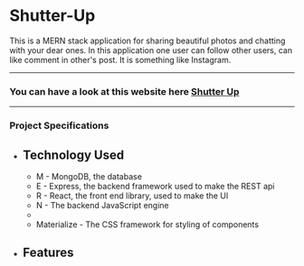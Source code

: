 # Shutter-Up
This is a MERN stack application for sharing beautiful photos and chatting with your dear ones. In this application one user can follow other users, can like comment in other's post. It is something like Instagram.

___

### You can have a look at this website here [Shutter Up](https://shutter--up.herokuapp.com/)

___

### Project Specifications

* ## Technology Used
    * M - MongoDB, the database
    * E - Express, the backend framework used to make the REST api
    * R - React, the front end library, used to make the UI
    * N - The backend JavaScript engine
    *
    * Materialize - The CSS framework for styling of components

* ## Features